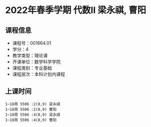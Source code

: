 # 2022年春季学期 代数II 梁永祺, 曹阳






## 课程信息

- 课程号：001664.01
- 学分：4
- 教学类型：理论课
- 开课单位：数学科学学院
- 课程类别：专业基础
- 课程层次：本科计划内课程

## 上课时间

```
1~18周 5506 :2(8,9) 梁永祺
1~18周 5506 :2(8,9) 曹阳
1~18周 5506 :4(8,9) 梁永祺
1~18周 5506 :4(8,9) 曹阳
```

